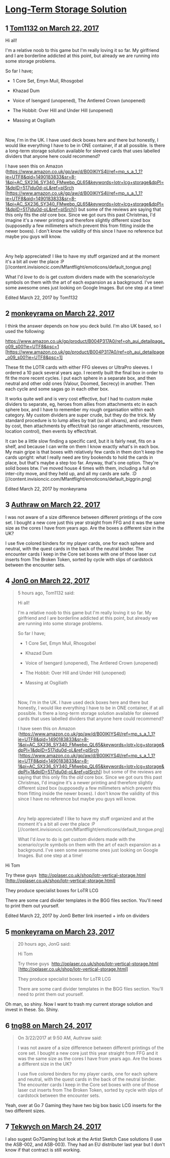 # [Long-Term Storage Solution](https://community.fantasyflightgames.com/topic/245446-long-term-storage-solution/)

## 1 [Tom1132 on March 22, 2017](https://community.fantasyflightgames.com/topic/245446-long-term-storage-solution/?do=findComment&comment=2697862)

Hi all!

I'm a relative noob to this game but I'm really loving it so far. My girlfriend and I are borderline addicted at this point, but already we are running into some storage problems.

So far I have;

- 1 Core Set, Emyn Muil, Rhosgobel

- Khazad Dum

- Voice of Isengard (unopened), The Antlered Crown (unopened)

- The Hobbit: Over Hill and Under Hill (unopened)

- Massing at Osgiliath

 

Now, I'm in the UK. I have used deck boxes here and there but honestly, I would like everything I have to be in ONE container, if at all possible. Is there a long-term storage solution available for sleeved cards that uses labelled dividers that anyone here could recommend?

I have seen this on Amazon (https://www.amazon.co.uk/gp/aw/d/B00IKIYS4I/ref=mp_s_a_1_1?ie=UTF8&qid=1490183833&sr=8-1&pi=AC_SX236_SY340_FMwebp_QL65&keywords=lotr+lcg+storage&dpPl=1&dpID=517jdu0d-oL&ref=plSrch [https://www.amazon.co.uk/gp/aw/d/B00IKIYS4I/ref=mp_s_a_1_1?ie=UTF8&qid=1490183833&sr=8-1&pi=AC_SX236_SY340_FMwebp_QL65&keywords=lotr+lcg+storage&dpPl=1&dpID=517jdu0d-oL&ref=plSrch]) but some of the reviews are saying that this only fits the *old* core box. Since we got ours this past Christmas, I'd imagine it's a newer printing and therefore slightly different sized box (supposedly a few millimeters which prevent this from fitting inside the newer boxes). I don't know the validity of this since I have no reference but maybe you guys will know.

 

Any help appreciated! I like to have my stuff organized and at the moment it's a bit all over the place :P [//content.invisioncic.com/Mfantflight/emoticons/default_tongue.png]

What I'd *love* to do is get custom dividers made with the scenario/cycle symbols on them with the art of each expansion as a background. I've seen some awesome ones just looking on Google Images. But one step at a time!

Edited March 22, 2017 by Tom1132

## 2 [monkeyrama on March 22, 2017](https://community.fantasyflightgames.com/topic/245446-long-term-storage-solution/?do=findComment&comment=2697895)

I think the answer depends on how you deck build. I'm also UK based, so I used the following:

https://www.amazon.co.uk/gp/product/B004P317A0/ref=oh_aui_detailpage_o09_s00?ie=UTF8&psc=1 [https://www.amazon.co.uk/gp/product/B004P317A0/ref=oh_aui_detailpage_o09_s00?ie=UTF8&psc=1]

These fit the LOTR cards with either FFG sleeves or UltraPro sleeves. I ordered a 10 pack several years ago. I recently built the final box in order to fit the more recent cycles. I put each sphere in a separate box, and then neutral and other odd ones (Valour, Doomed, Secrecy) in another. Then each cycle and some sagas go in each other box.

It works quite well and is very cost effective, *but* I had to custom make dividers to separate, eg, heroes from allies from attachments etc in each sphere box, and I have to remember my rough organisation within each category. My custom dividers are super crude, but they do the trick. My standard procedure is to lump allies by trait (so all silvans), and order them by cost, then attachments by effect/trait (so ranger attachments, resources, location control), then events by effect/trait.

It can be a little slow finding a specific card, but it is fairly neat, fits on a shelf, and because I can write on them I know exactly what's in each box. My main gripe is that boxes with relatively few cards in them don't keep the cards upright: what I really need are tiny bookends to hold the cards in place, but that's maybe a step too far. Anyway, that's one option. They're solid boxes btw. I've moved house 4 times with them, including a full on inter-city move, and they held up, and all my cards are safe. :D [//content.invisioncic.com/Mfantflight/emoticons/default_biggrin.png]

Edited March 22, 2017 by monkeyrama

## 3 [Authraw on March 22, 2017](https://community.fantasyflightgames.com/topic/245446-long-term-storage-solution/?do=findComment&comment=2698176)

I was not aware of a size difference between different printings of the core set. I bought a new core just this year straight from FFG and it was the same size as the cores I have from years ago. Are the boxes a different size in the UK? 

I use five colored binders for my player cards, one for each sphere and neutral, with the quest cards in the back of the neutral binder. The encounter cards I keep in the Core set boxes with one of those laser cut inserts from The Broken Token, sorted by cycle with slips of cardstock between the encounter sets. 

## 4 [JonG on March 22, 2017](https://community.fantasyflightgames.com/topic/245446-long-term-storage-solution/?do=findComment&comment=2698391)

> 5 hours ago, Tom1132 said:
> 
> Hi all!
> 
> I'm a relative noob to this game but I'm really loving it so far. My girlfriend and I are borderline addicted at this point, but already we are running into some storage problems.
> 
> So far I have;
> 
> - 1 Core Set, Emyn Muil, Rhosgobel
> 
> - Khazad Dum
> 
> - Voice of Isengard (unopened), The Antlered Crown (unopened)
> 
> - The Hobbit: Over Hill and Under Hill (unopened)
> 
> - Massing at Osgiliath
> 
>  
> 
> Now, I'm in the UK. I have used deck boxes here and there but honestly, I would like everything I have to be in ONE container, if at all possible. Is there a long-term storage solution available for sleeved cards that uses labelled dividers that anyone here could recommend?
> 
> I have seen this on Amazon (https://www.amazon.co.uk/gp/aw/d/B00IKIYS4I/ref=mp_s_a_1_1?ie=UTF8&qid=1490183833&sr=8-1&pi=AC_SX236_SY340_FMwebp_QL65&keywords=lotr+lcg+storage&dpPl=1&dpID=517jdu0d-oL&ref=plSrch [https://www.amazon.co.uk/gp/aw/d/B00IKIYS4I/ref=mp_s_a_1_1?ie=UTF8&qid=1490183833&sr=8-1&pi=AC_SX236_SY340_FMwebp_QL65&keywords=lotr+lcg+storage&dpPl=1&dpID=517jdu0d-oL&ref=plSrch]) but some of the reviews are saying that this only fits the *old* core box. Since we got ours this past Christmas, I'd imagine it's a newer printing and therefore slightly different sized box (supposedly a few millimeters which prevent this from fitting inside the newer boxes). I don't know the validity of this since I have no reference but maybe you guys will know.
> 
>  
> 
> Any help appreciated! I like to have my stuff organized and at the moment it's a bit all over the place :P [//content.invisioncic.com/Mfantflight/emoticons/default_tongue.png]
> 
> What I'd *love* to do is get custom dividers made with the scenario/cycle symbols on them with the art of each expansion as a background. I've seen some awesome ones just looking on Google Images. But one step at a time!

Hi Tom

Try these guys  http://oplaser.co.uk/shop/lotr-vertical-storage.html [http://oplaser.co.uk/shop/lotr-vertical-storage.html]

They produce specialist boxes for LoTR LCG

There are some card divider templates in the BGG files section. You'll need to print them out yourself.  

Edited March 22, 2017 by JonG
Better link inserted + info on dividers

## 5 [monkeyrama on March 23, 2017](https://community.fantasyflightgames.com/topic/245446-long-term-storage-solution/?do=findComment&comment=2699357)

> 20 hours ago, JonG said:
> 
> Hi Tom
> 
> Try these guys  http://oplaser.co.uk/shop/lotr-vertical-storage.html [http://oplaser.co.uk/shop/lotr-vertical-storage.html]
> 
> They produce specialist boxes for LoTR LCG
> 
> There are some card divider templates in the BGG files section. You'll need to print them out yourself.  

Oh man, so shiny. Now I want to trash my current storage solution and invest in these. So. Shiny.

## 6 [tng88 on March 24, 2017](https://community.fantasyflightgames.com/topic/245446-long-term-storage-solution/?do=findComment&comment=2700559)

> On 3/22/2017 at 9:50 AM, Authraw said:
> 
> I was not aware of a size difference between different printings of the core set. I bought a new core just this year straight from FFG and it was the same size as the cores I have from years ago. Are the boxes a different size in the UK? 
> 
> I use five colored binders for my player cards, one for each sphere and neutral, with the quest cards in the back of the neutral binder. The encounter cards I keep in the Core set boxes with one of those laser cut inserts from The Broken Token, sorted by cycle with slips of cardstock between the encounter sets. 

Yeah, over at Go 7 Gaming they have two big box basic LCG inserts for the two different sizes.

## 7 [Tekwych on March 24, 2017](https://community.fantasyflightgames.com/topic/245446-long-term-storage-solution/?do=findComment&comment=2700610)

I also sugest Go7Gaming but look at the Artist Sketch Case solutions (I use the ASB-002, and ASB-003). They had an EU distributer last year but I don't know if that contract is still working.

